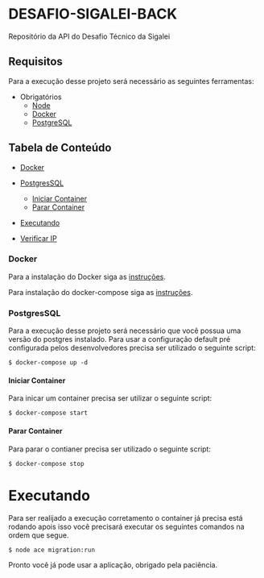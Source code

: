 # DESAFIO-SIGALEI-BACK
Repositório da API do Desafio Técnico da Sigalei

## Requisitos
Para a execução desse projeto será necessário as seguintes ferramentas:

- Obrigatórios
  - [Node](https://nodejs.org/en/)
  - [Docker](https://docs.docker.com/)
  - [PostgreSQL](https://www.postgresql.org/)

<!-- TABLE OF CONTENTS -->

## Tabela de Conteúdo

- [Docker](#docker)
- [PostgresSQL](#postgressql)
  - [Iniciar Container](#iniciar-container)
  - [Parar Container](#parar-container)

- [Executando](#executando)
- [Verificar IP](#verificar-ip)

### Docker
  Para a instalação do Docker siga as [instruções](https://docs.docker.com/engine/install/).

  Para instalação do docker-compose siga as [instruções](https://docs.docker.com/compose/install/).

### PostgresSQL
  Para a execução desse projeto será necessário que você possua uma versão do postgres instalado.
  Para usar a configuração default pré configurada pelos desenvolvedores precisa ser utilizado o seguinte script:

  ```$ docker-compose up -d```

#### Iniciar Container
  Para inicar um container precisa ser utilizar o seguinte script:

  ```$ docker-compose start```
#### Parar Container
  Para parar o contianer precisa ser utilizado o seguinte script:
  
  ```$ docker-compose stop```

# Executando
  Para ser realijado a execução corretamento o container já precisa está rodando apois isso você precisará executar os seguintes comandos na ordem que segue.

  ```$ node ace migration:run```

  Pronto você já pode usar a aplicação, obrigado pela paciência.
